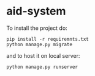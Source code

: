 # aid-system

To install the project do:
```
pip install -r requiremnts.txt
python manage.py migrate
```

and to host it on local server:
```
python manage.py runserver
```
